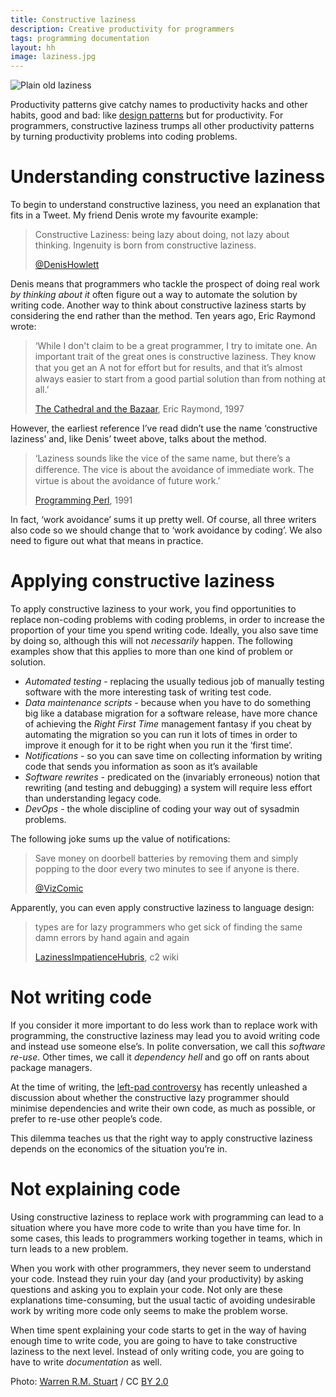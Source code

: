 ```yaml
---
title: Constructive laziness
description: Creative productivity for programmers
tags: programming documentation
layout: hh
image: laziness.jpg
---
```


![Plain old laziness](laziness.jpg)

Productivity patterns give catchy names to productivity hacks and other habits, good and bad: like [design patterns](https://en.wikipedia.org/wiki/Design_pattern) but for productivity. For programmers, constructive laziness trumps all other productivity patterns by turning productivity problems into coding problems.


# Understanding constructive laziness

To begin to understand constructive laziness, you need an explanation that fits in a Tweet. My friend Denis wrote my favourite example:

> Constructive Laziness: being lazy about doing, not lazy about thinking.
> Ingenuity is born from constructive laziness.
> 
> [@DenisHowlett](https://twitter.com/DenisHowlett)

Denis means that programmers who tackle the prospect of doing real work _by thinking about it_ often figure out a way to automate the solution by writing code. Another way to think about constructive laziness starts by considering the end rather than the method. Ten years ago, Eric Raymond wrote:

> ‘While I don't claim to be a great programmer, I try to imitate one. An important trait of the great ones is constructive laziness. They know that you get an A not for eﬀort but for results, and that it’s almost always easier to start from a good partial solution than from nothing at all.’
> 
> [The Cathedral and the Bazaar](http://www.catb.org/~esr/writings/cathedral-bazaar/), Eric Raymond, 1997

However, the earliest reference I’ve read didn’t use the name ‘constructive laziness’ and, like Denis’ tweet above, talks about the method. 

> ‘Laziness sounds like the vice of the same name, but there’s a diﬀerence. The vice is about the avoidance of immediate work. The virtue is about the avoidance of future work.’ 
> 
> [Programming Perl](https://en.wikipedia.org/wiki/Programming_Perl), 1991

In fact, ‘work avoidance’ sums it up pretty well. Of course, all three writers also code so we should change that to ‘work avoidance by coding’. We also need to figure out what that means in practice.


# Applying constructive laziness

To apply constructive laziness to your work, you find opportunities to replace non-coding problems with coding problems, in order to increase the proportion of your time you spend writing code.
Ideally, you also save time by doing so, although this will not _necessarily_ happen.
The following examples show that this applies to more than one kind of problem or solution.

* *Automated testing* - replacing the usually tedious job of manually testing software with the more interesting task of writing test code.
* *Data maintenance scripts* - because when you have to do something big like a database migration for a software release, have more chance of achieving the _Right First Time_ management fantasy if you cheat by automating the migration so you can run it lots of times in order to improve it enough for it to be right when you run it the ‘first time’.
* *Notifications* - so you can save time on collecting information by writing code that sends you information as soon as it’s available
* *Software rewrites* - predicated on the (invariably erroneous) notion that rewriting (and testing and debugging) a system will require less effort than understanding legacy code.
* *DevOps* - the whole discipline of coding your way out of sysadmin problems.

The following joke sums up the value of notifications:

> Save money on doorbell batteries by removing them and simply popping to the door every two minutes to see if anyone is there.
> 
> [@VizComic](https://twitter.com/VizComic)

Apparently, you can even apply constructive laziness to language design:

> types are for lazy programmers who get sick of finding the same damn errors by hand again and again
> 
> [LazinessImpatienceHubris](http://c2.com/cgi/wiki?LazinessImpatienceHubris), c2 wiki


# Not writing code

If you consider it more important to do less work than to replace work with programming, the constructive laziness may lead you to avoid writing code and instead use someone else’s. In polite conversation, we call this _software re-use_. Other times, we call it _dependency hell_ and go off on rants about package managers.

At the time of writing, the [left-pad controversy](http://blog.christoffer.me/no-we-havent-forgotten-how-to-code-javascript-just-needs-to-become-a-better-language/) has recently unleashed a discussion about whether the constructive lazy programmer should minimise dependencies and write their own code, as much as possible, or prefer to re-use other people’s code.

This dilemma teaches us that the right way to apply constructive laziness depends on the economics of the situation you’re in.


# Not explaining code

Using constructive laziness to replace work with programming can lead to a situation where you have more code to write than you have time for. In some cases, this leads to programmers working together in teams, which in turn leads to a new problem.

When you work with other programmers, they never seem to understand your code. Instead they ruin your day (and your productivity) by asking questions and asking you to explain your code. Not only are these explanations time-consuming, but the usual tactic of avoiding undesirable work by writing more code only seems to make the problem worse.

When time spent explaining your code starts to get in the way of having enough time to write code, you are going to have to take constructive laziness to the next level. Instead of only writing code, you are going to have to write _documentation_ as well.


Photo: [Warren R.M. Stuart](https://www.flickr.com/photos/wza/15999720424) / CC [BY 2.0](https://creativecommons.org/licenses/by/2.0/)
